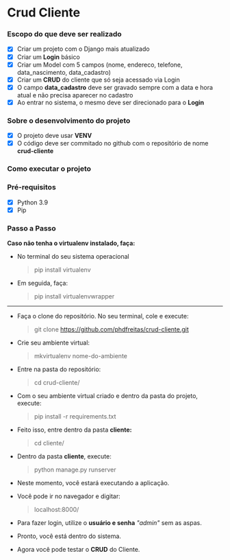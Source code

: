 # Crud Cliente

### Escopo do que deve ser realizado
- [x] Criar um projeto com o Django mais atualizado
- [x] Criar um **Login** básico
- [x] Criar um Model com 5 campos (nome, endereco, telefone, data_nascimento, data_cadastro)
- [x] Criar um **CRUD** do cliente que só seja acessado via Login
- [x] O campo **data_cadastro** deve ser gravado sempre com a data e hora atual e não precisa aparecer no cadastro
- [x] Ao entrar no sistema, o mesmo deve ser direcionado para o **Login**

### Sobre o desenvolvimento do projeto
- [x] O projeto deve usar **VENV**
- [x] O código deve ser commitado no github com o repositório de nome **crud-cliente**

### Como executar o projeto
### Pré-requisitos
- [x] Python 3.9
- [x] Pip

### Passo a Passo
**Caso não tenha o **virtualenv** instalado, faça:**
- No terminal do seu sistema operacional
    >pip install virtualenv
- Em seguida, faça:
    >pip install virtualenvwrapper
** **
- Faça o clone do repositório. No seu terminal, cole e execute:
  >git clone https://github.com/phdfreitas/crud-cliente.git

- Crie seu ambiente virtual:
    >mkvirtualenv nome-do-ambiente

- Entre na pasta do repositório:
  > cd crud-cliente/

- Com o seu ambiente virtual criado e dentro da pasta do projeto, execute:
    >pip install -r requirements.txt

- Feito isso, entre dentro da pasta **cliente:**
    > cd cliente/

- Dentro da pasta **cliente**, execute:
    >python manage.py runserver

- Neste momento, você estará executando a aplicação. 

- Você pode ir no navegador e digitar:
    >localhost:8000/
  
- Para fazer login, utilize o **usuário e senha** *"admin"* sem as aspas. 

- Pronto, você está dentro do sistema. 

- Agora você pode testar o **CRUD** do Cliente. 